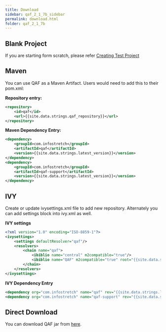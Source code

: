 ```yaml
---
title: Download
sidebar: qaf_2_1_7b_sidebar
permalink: download.html
folder: qaf_2_1_7b
---
```


## Blank Project

If you are starting form scratch, please refer <a href="qaf/create_test_project.html">Creating Test Project</a>

## Maven

You can use QAF as a Maven Artifact. Users would need to add this to their pom.xml:

**Repository entry:**

```xml
<repository>
    <id>qaf</id>
    <url>{{site.data.strings.qaf_repository}}</url>
</repository>
```

**Maven Dependency Entry:**

```xml
<dependency>
    <groupId>com.infostretch</groupId>
    <artifactId>qaf</artifactId>
    <version>{{site.data.strings.latest_version}}</version>
</dependency>
<dependency>
    <groupId>com.infostretch</groupId>
    <artifactId>qaf-support</artifactId>
    <version>{{site.data.strings.latest_version}}</version>
</dependency>
```

## IVY

Create or update ivysettings.xml file to add new repository. Alternately you can add settings block into ivy.xml as well.

**IVY settings**

```xml
<?xml version="1.0" encoding="ISO-8859-1"?>
<ivysettings>
    <settings defaultResolver="qaf"/>
    <resolvers>
        <chain name="qaf">
            <ibiblio name="central" m2compatible="true"/>
            <ibiblio name="QAF" m2compatible="true" root="{{site.data.strings.qaf_repository}}" />
        </chain>
    </resolvers>
</ivysettings>
```

**IVY Dependency Entry**

```xml
<dependency org="com.infostretch" name="qaf" rev="{{site.data.strings.latest_version}}" />
<dependency org="com.infostretch" name="qaf-support" rev="{{site.data.strings.latest_version}}" />
```

## Direct Download

You can download QAF jar from [here]({{site.data.strings.qaf_repository}}/com/infostretch/qaf/{{site.data.strings.latest_version}}/qaf-{{site.data.strings.latest_version}}.jar).
